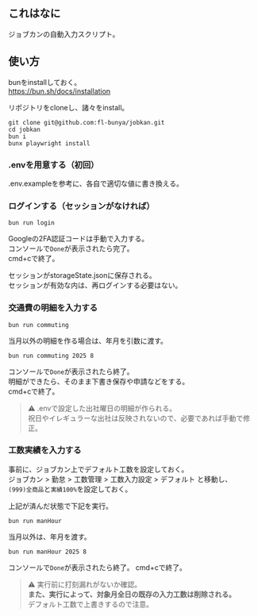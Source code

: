 ## これはなに
ジョブカンの自動入力スクリプト。

## 使い方

bunをinstallしておく。  
https://bun.sh/docs/installation

リポジトリをcloneし、諸々をinstall。  
```
git clone git@github.com:fl-bunya/jobkan.git
cd jobkan
bun i
bunx playwright install
```

### .envを用意する（初回）
.env.exampleを参考に、各自で適切な値に書き換える。

### ログインする（セッションがなければ）
```
bun run login          
```
Googleの2FA認証コードは手動で入力する。  
コンソールで`Done`が表示されたら完了。  
cmd+cで終了。  

セッションがstorageState.jsonに保存される。  
セッションが有効な内は、再ログインする必要はない。  

### 交通費の明細を入力する


```
bun run commuting
```

当月以外の明細を作る場合は、年月を引数に渡す。
```
bun run commuting 2025 8
```
コンソールで`Done`が表示されたら終了。  
明細ができたら、そのまま下書き保存や申請などをする。  
cmd+cで終了。

> ⚠️
> .envで設定した出社曜日の明細が作られる。  
> 祝日やイレギュラーな出社は反映されないので、必要であれば手動で修正。

### 工数実績を入力する

事前に、ジョブカン上でデフォルト工数を設定しておく。  
ジョブカン > 勤怠 > 工数管理 > 工数入力設定 > デフォルト と移動し、  
`(999)全商品`と`実績100%`を設定しておく。

上記が済んだ状態で下記を実行。

```
bun run manHour
```

当月以外は、年月を渡す。
```
bun run manHour 2025 8
```
コンソールで`Done`が表示されたら終了。
cmd+cで終了。

> ⚠️
> 実行前に打刻漏れがないか確認。  
> **また、実行によって、対象月全日の既存の入力工数は削除される。**  
> デフォルト工数で上書きするので注意。  